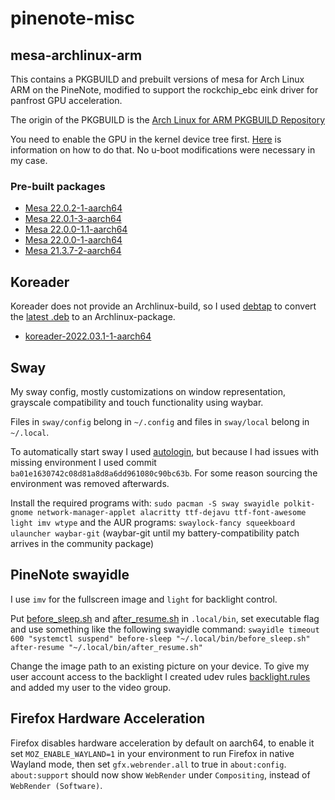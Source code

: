 # pinenote-misc

## mesa-archlinux-arm
This contains a PKGBUILD and prebuilt versions of mesa for Arch Linux ARM on the PineNote, modified to support the rockchip\_ebc eink driver for panfrost GPU acceleration.

The origin of the PKGBUILD is the [Arch Linux for ARM PKGBUILD Repository](https://github.com/archlinuxarm/PKGBUILDs/tree/master/extra/mesa)

You need to enable the GPU in the kernel device tree first. [Here](https://github.com/DorianRudolph/pinenotes#gpu) is information on how to do that. No u-boot modifications were necessary in my case.

### Pre-built packages
* [Mesa 22.0.2-1-aarch64](mesa-archlinux-arm/pkgs/mesa-22.0.2-1-aarch64.tar)
* [Mesa 22.0.1-3-aarch64](mesa-archlinux-arm/pkgs/mesa-22.0.1-3-aarch64.tar)
* [Mesa 22.0.0-1.1-aarch64](mesa-archlinux-arm/pkgs/mesa-22.0.0-1.1-aarch64.tar)
* [Mesa 22.0.0-1-aarch64](mesa-archlinux-arm/pkgs/mesa-22.0.0-1-aarch64.tar)
* [Mesa 21.3.7-2-aarch64](mesa-archlinux-arm/pkgs/mesa-21.3.7-2-aarch64.tar)

## Koreader

Koreader does not provide an Archlinux-build, so I used [debtap](https://github.com/helixarch/debtap) to convert the [latest .deb](https://github.com/koreader/koreader/releases/tag/v2022.03.1) to an Archlinux-package.

* [koreader-2022.03.1-1-aarch64](koreader/koreader-2022.03.1-1-aarch64.pkg.tar.zst)

## Sway

My sway config, mostly customizations on window representation, grayscale compatibility and touch functionality using waybar.

Files in `sway/config` belong in `~/.config` and files in `sway/local` belong in `~/.local`.

To automatically start sway I used [autologin](https://git.sr.ht/~kennylevinsen/autologin), but because I had issues with missing environment I used commit `ba01e1630742c08d81a8d8a6dd961080c90bc63b`. For some reason sourcing the environment was removed afterwards.

Install the required programs with:
`sudo pacman -S sway swayidle polkit-gnome network-manager-applet alacritty ttf-dejavu ttf-font-awesome light imv wtype`
and the AUR programs:
`swaylock-fancy squeekboard ulauncher waybar-git`
(waybar-git until my battery-compatibility patch arrives in the community package)

## PineNote swayidle

I use `imv` for the fullscreen image and `light` for backlight control.

Put [before_sleep.sh](sway/local/bin/before_sleep.sh) and [after_resume.sh](sway/local/bin/after_resume.sh) in `.local/bin`, set executable flag and use something like the following swayidle command:
`swayidle timeout 600 "systemctl suspend" before-sleep "~/.local/bin/before_sleep.sh" after-resume "~/.local/bin/after_resume.sh"`

Change the image path to an existing picture on your device.
To give my user account access to the backlight I created udev rules [backlight.rules](udev/backlight.rules) and added my user to the video group.

## Firefox Hardware Acceleration

Firefox disables hardware acceleration by default on aarch64, to enable it set `MOZ_ENABLE_WAYLAND=1` in your environment to run Firefox in native Wayland mode, then set `gfx.webrender.all` to true in `about:config`. `about:support` should now show `WebRender` under `Compositing`, instead of `WebRender (Software)`.
